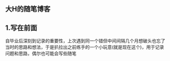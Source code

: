 <h2> 大H的随笔博客</h2> 

## 1.写在前面
  自毕业后深刻到记录的重要性，上次遇到同一个错但中间间隔几个月想破头也忘了当时的思路和想法，于是扒拉出之前练手的一个小玩意(就是现在这个)，用于记录问题和思路，偶尔也可能会写些随笔
